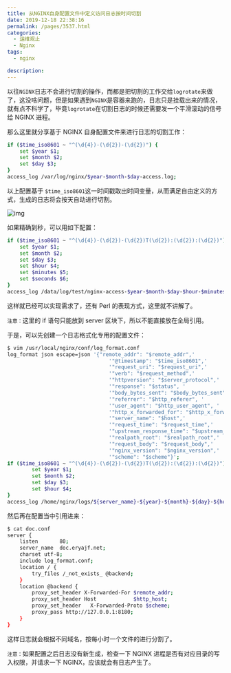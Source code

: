 ```yaml
---
title: 从NGINX自身配置文件中定义访问日志按时间切割
date: 2019-12-18 22:38:16
permalink: /pages/3537.html
categories: 
  - 运维观止
  - Nginx
tags: 
  - nginx

description: 
---
```


以往`NGINX`日志不会进行切割的操作，而都是把切割的工作交给`logrotate`来做了，这没啥问题，但是如果遇到`NGINX`是容器来跑的，日志只是挂载出来的情况，就有点不科学了，毕竟`logrotate`在切割日志的时候还需要发一个平滑滚动的信号给 NGINX 进程。



那么这里就分享基于 NGINX 自身配置文件来进行日志的切割工作：



```sh
if ($time_iso8601 ~ "^(\d{4})-(\d{2})-(\d{2})") {
    set $year $1;
    set $month $2;
    set $day $3;
}
access_log /var/log/nginx/$year-$month-$day-access.log;
```



以上配置基于 `$time_iso8601`这一时间戳取出时间变量，从而满足自由定义的方式，生成的日志将会按天自动进行切割。





![img](http://t.eryajf.net/imgs/2021/09/0ae7bf7cb48f908a.jpg)





如果精确到秒，可以用如下配置：



```sh
if ($time_iso8601 ~ "^(\d{4})-(\d{2})-(\d{2})T(\d{2}):(\d{2}):(\d{2})") {
    set $year $1;
    set $month $2;
    set $day $3;
    set $hour $4;
    set $minutes $5;
    set $seconds $6;
}
access_log /data/log/test/nginx-access-$year-$month-$day-$hour-$minutes-$seconds.log json;
```



这样就已经可以实现需求了，还有 Perl 的表现方式，这里就不讲解了。



`注意：`这里的 if 语句只能放到 server 区块下，所以不能直接放在全局引用。



于是，可以先创建一个日志格式化专用的配置文件：



```sh
$ vim /usr/local/nginx/conf/log_format.conf
log_format json escape=json '{"remote_addr": "$remote_addr",'
                                 '"@timestamp": "$time_iso8601",'
                                 '"request_uri": "$request_uri",'
                                 '"verb": "$request_method",'
                                 '"httpversion": "$server_protocol",'
                                 '"response": "$status", '
                                 '"body_bytes_sent": "$body_bytes_sent", '
                                 '"referrer": "$http_referer", '
                                 '"user_agent": "$http_user_agent", '
                                 '"http_x_forwarded_for": "$http_x_forwarded_for", '
                                 '"server_name": "$host",'
                                 '"request_time": "$request_time",'
                                 '"upstream_response_time": "$upstream_response_time",'
                                 '"realpath_root": "$realpath_root",'
                                 '"request_body": "$request_body",'
                                 '"nginx_version": "$nginx_version",'
                                 '"scheme": "$scheme"}';
if ($time_iso8601 ~ "^(\d{4})-(\d{2})-(\d{2})T(\d{2}):(\d{2}):(\d{2})") {
        set $year $1;
        set $month $2;
        set $day $3;
        set $hour $4;
}
access_log /home/nginx/logs/${server_name}-${year}-${month}-${day}-${hour}_access.log json;
```



然后再在配置当中引用进来：



```sh
$ cat doc.conf
server {
    listen       80;
    server_name  doc.eryajf.net;
    charset utf-8;
    include log_format.conf;
    location / {
        try_files /_not_exists_ @backend;
    }
    location @backend {
        proxy_set_header X-Forwarded-For $remote_addr;
        proxy_set_header Host            $http_host;
        proxy_set_header   X-Forwarded-Proto $scheme;
        proxy_pass http://127.0.0.1:8180;
    }
}
```



这样日志就会根据不同域名，按每小时一个文件的进行分割了。



`注意：`如果配置之后日志没有新生成，检查一下 NGINX 进程是否有对应目录的写入权限，并请求一下 NGINX，应该就会有日志产生了。
